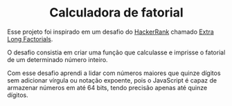 <h1 align="center">Calculadora de fatorial</h1>
<p>Esse projeto foi inspirado em um desafio do <a href="https://www.hackerrank.com/dashboard">HackerRank</a> chamado <a href="https://www.hackerrank.com/challenges/extra-long-factorials/problem?h_r=next-challenge&h_v=zen">Extra Long Factorials</a>.</p>
<p>O desafio consistia em criar uma função que calculasse e imprisse o fatorial de um determinado número inteiro.</p>
<p>Com esse desafio aprendi a lidar com números maiores que quinze dígitos sem adicionar vírgula ou notação expoente, pois o JavaScript é capaz de armazenar números em até 64 bits, tendo precisão apenas até quinze dígitos.</p>